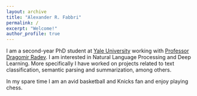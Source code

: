 ```yaml
---
layout: archive 
title: "Alexander R. Fabbri"
permalink: /
excerpt: "Welcome!"
author_profile: true
---
```


I am a second-year PhD student at [Yale University](https://www.yale.edu/) working with [Professor Dragomir Radev](http://www.cs.yale.edu/homes/radev/). I am interested in Natural Language Processing and Deep Learning. More specifically I have worked on projects related to text classification, semantic parsing and summarization, among others. 

In my spare time I am an avid basketball and Knicks fan and enjoy playing chess.
